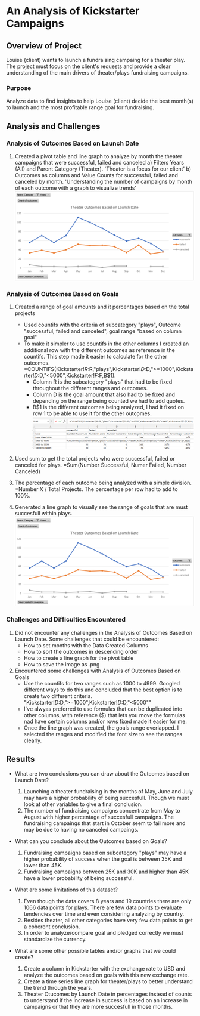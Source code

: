 # An Analysis of Kickstarter Campaigns

## Overview of Project
Louise (client) wants to launch a fundraising campaing for a theater play. The project must focus on the client's requests and provide a clear understanding of the main drivers of theater/plays fundraising campaigns.

### Purpose
Analyze data to find insights to help Louise (client) decide the best month(s) to launch and the most profitable range goal for fundraising. 
## Analysis and Challenges

### Analysis of Outcomes Based on Launch Date
1) Created a pivot table and line graph to analyze by month the theater campaigns that were successful, failed and canceled
    a) Filters Years (All) and Parent Category (Theater). 'Theater is a focus for our client'
    b) Outcomes as columns and Value Counts for successful, failed and canceled by month. 'Understanding the number of campaigns by month of each outcome with a graph to visualize trends'
    ![Alt text](https://github.com/Jimena-QM/KickStarter_Challenge/blob/main/Theater_Outcomes_vs_Launch.png "Theater_Outcomes_vs_Launch")


### Analysis of Outcomes Based on Goals
1. Created a range of goal amounts and it percentages based on the total projects    
   - Used countifs with the criteria of subcategory "plays", Outcome "successful, failed and canceled", goal range "based on column goal"
   - To make it simpler to use countifs in the other columns I created an additional row with the different outcomes as reference in the countifs. This step made it easier to calculate for the other outcomes. =COUNTIFS(Kickstarter!$R:$R,"plays",Kickstarter!$D:$D,">=1000",Kickstarter!$D:$D,"<5000",Kickstarter!$F:$F,B$1).
     - Column R is the subcategory "plays" that had to be fixed throughout the different ranges and outcomes. 
     - Column D is the goal amount that also had to be fixed and depending on the range being counted we had to add quotes. 
     - B$1 is the different outcomes being analyzed, I had it fixed on row 1 to be able to use it for the other outcomes. 
    ![Alt text](https://github.com/Jimena-QM/KickStarter_Challenge/blob/main/Countifs_outcome_reference.png "Countifs_Outcome_Reference")

2. Used sum to get the total projects who were successful, failed or canceled for plays. =Sum(Number Successful, Numer Failed, Number Canceled)
3. The percentage of each outcome being analyzed with a simple division. =Number X / Total Projects. The percentage per row had to add to 100%. 
4. Generated a line graph to visually see the range of goals that are must succesfull within plays. 
![Alt text](https://github.com/Jimena-QM/KickStarter_Challenge/blob/main/Theater_Outcomes_vs_Launch.png "Theater_Outcomes_vs_Launch")
### Challenges and Difficulties Encountered
1. Did not encounter any challenges in the Analysis of Outcomes Based on Launch Date. Some challenges that could be encountered:
   - How to set months with the Data Created Columns
   - How to sort the outcomes in descending order
   - How to create a line graph for the pivot table
   - How to save the image as .png
2. Encountered some challenges with Analysis of Outcomes Based on Goals
   - Use the countifs for two ranges such as 1000 to 4999. Googled different ways to do this and concluded that the best option is to create two different criteria. "Kickstarter!$D:$D,">=1000",Kickstarter!$D:$D,"<5000""
   - I've alwyas preferred to use formulas that can be duplicated into other columns, with reference ($) that lets you move the formulas nad have certain columns and/or rows fixed made it easier for me. 
   - Once the line graph was created, the goals range overlapped. I selected the ranges and modified the font size to see the ranges clearly. 
## Results

- What are two conclusions you can draw about the Outcomes based on Launch Date?
    1. Launching a theater fundraising in the months of May, June and July may have a higher probability of being succesfull. Though we must look at other variables to give a final conclusion. 
    2. The number of fundraising campaigns concentrate from May to August with higher percentage of succesfull campaigns. The fundraising campaings that start in October seem to fail more and may be due to having no canceled campaings. 
- What can you conclude about the Outcomes based on Goals?
    1. Fundraising campaigns based on subcategory "plays" may have a higher probability of success when the goal is between 35K and lower than 45K. 
    2. Fundraising campaigns between 25K and 30K and higher than 45K have a lower probability of being successful. 
- What are some limitations of this dataset?
    1. Even though the data covers 8 years and 19 countries there are only 1066 data points for plays. There are few data points to evaluate tendencies over time and even considering analyzing by country. 
    2. Besides theater, all other categories have very few data points to get a coherent conclusion. 
    3. In order to analyze/compare goal and pledged correctly we must standardize the currency. 

- What are some other possible tables and/or graphs that we could create?
    1. Create a column in Kickstarter with the exchange rate to USD and analyze the outcomes based on goals with this new exchange rate. 
    2. Create a time series line graph for theater/plays to better understand the trend through the years. 
    3. Theater Otucomes by Launch Date in percentages instead of counts to understand if the increase in success is based on an increase in campaigns or that they are more succesfull in those months. 
